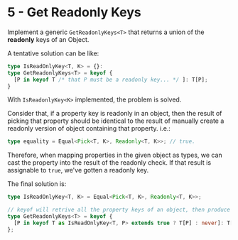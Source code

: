 # 5 - Get Readonly Keys

Implement a generic `GetReadonlyKeys<T>` that returns a union of the **readonly** keys of an Object.

A tentative solution can be like:

```typescript
type IsReadOnlyKey<T, K> = {}:
type GetReadonlyKeys<T> = keyof {
  [P in keyof T /* that P must be a readonly key... */ ]: T[P];
}
```

With `IsReadonlyKey<K>` implemented, the problem is solved.

Consider that, if a property key is readonly in an object, then the result of picking that property should be identical to the result of manually create a readonly version of object containing that property. i.e.:

```typescript
type equality = Equal<Pick<T, K>, Readonly<T, K>>; // true.
```

Therefore, when mapping properties in the given object as types, we can cast the property into the result of the readonly check. If that result is assignable to `true`, we've gotten a readonly key.

The final solution is:

```typescript
type IsReadOnlyKey<T, K> = Equal<Pick<T, K>, Readonly<T, K>>;

// keyof will retrive all the property keys of an object, then produce a union type.
type GetReadonlyKeys<T> = keyof {
  [P in keyof T as IsReadOnlyKey<T, P> extends true ? T[P] : never]: T[P];
};
```
